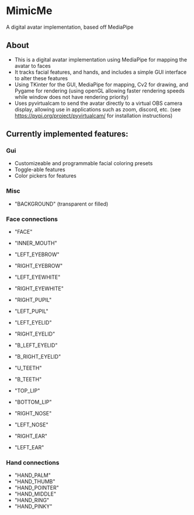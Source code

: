 # MimicMe
A digital avatar implementation, based off MediaPipe

## About
- This is a digital avatar implementation using MediaPipe for mapping the avatar to faces
- It tracks facial features, and hands, and includes a simple GUI interface to alter these features
- Using TKinter for the GUI, MediaPipe for mapping, Cv2 for drawing, 
  and Pygame for rendering (using openGL allowing faster rendering speeds while window does not have rendering priority)
- Uses pyvirtualcam to send the avatar directly to a virtual OBS camera display, allowing use in applications such as zoom, discord, etc.
  (see https://pypi.org/project/pyvirtualcam/ for installation instructions)

## Currently implemented features:
### Gui
- Customizeable and programmable facial coloring presets
- Toggle-able features
- Color pickers for features

### Misc
- "BACKGROUND" (transparent or filled)

### Face connections
- "FACE"
- "INNER_MOUTH"

- "LEFT_EYEBROW"
- "RIGHT_EYEBROW"

- "LEFT_EYEWHITE"
- "RIGHT_EYEWHITE"
- "RIGHT_PUPIL"
- "LEFT_PUPIL"
- "LEFT_EYELID"
- "RIGHT_EYELID"
- "B_LEFT_EYELID"
- "B_RIGHT_EYELID"
- "U_TEETH"
- "B_TEETH"
- "TOP_LIP"
- "BOTTOM_LIP"
- "RIGHT_NOSE"
- "LEFT_NOSE"
- "RIGHT_EAR"
- "LEFT_EAR"

### Hand connections
- "HAND_PALM"
- "HAND_THUMB"
- "HAND_POINTER"
- "HAND_MIDDLE"
- "HAND_RING"
- "HAND_PINKY"